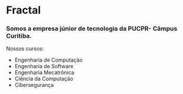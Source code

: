 # Fractal

### Somos a empresa júnior de tecnologia da PUCPR- Câmpus Curitiba.

Nossos cursos: 
- Engenharia de Computação
- Engenharia de Software
- Engenharia Mecatrônica
- Ciência da Computação
- Cibersegurança
